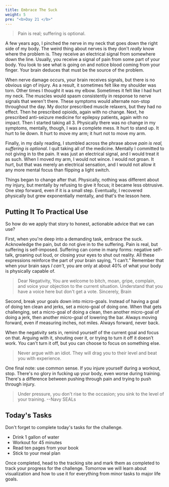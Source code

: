 ```yaml
---
title: Embrace The Suck
weight: 5
pre: "<b>Day 21 </b>"
---
```


>Pain is real; suffering is optional.
> 
A few years ago, I pinched the nerve in my neck that goes down the right side of my body. The weird thing about nerves is they don't _really_ know where the problem is. They receive an electrical signal from somewhere down the line. Usually, you receive a signal of pain from some part of your body. You look to see what is going on and notice blood coming from your finger. Your brain deduces that must be the source of the problem.

When nerve damage occurs, your brain receives signals, but there is no obvious sign of injury. As a result, it sometimes felt like my shoulder was torn. Other times I thought it was my elbow. Sometimes it felt like I had hurt my neck. The muscles would spasm consistently in response to nerve signals that weren't there. These symptoms would alternate non-stop throughout the day. My doctor prescribed muscle relaxers, but they had no effect. Then he prescribed opioids, again with no change. Next, he prescribed anti-seizure medicine for epilepsy patients, again with no impact. Then I started taking all 3. Physically there was no change in my symptoms, mentally, though, I was a complete mess. It hurt to stand up. It hurt to lie down. It hurt to move my arm; it hurt not to move my arm.

Finally, in my daily reading, I stumbled across the phrase above _pain is real, suffering is optional_. I quit taking all of the medicine. Mentally I committed to not giving in to the pain. It was just an electrical signal, and I would treat it as such. When I moved my arm, I would not wince. I would not groan. It hurt, but that was merely an electrical sensation, and I would not allow it any more mental focus than flipping a light switch.

Things began to change after that. Physically, nothing was different about my injury, but mentally by refusing to give it focus; it became less obtrusive. One step forward, even if it is a small step. Eventually, I recovered physically but grew exponentially mentally, and that's the lesson here.

## Putting It To Practical Use
So how do we apply that story to honest, actionable advice that we can use?

First, when you're deep into a demanding task, embrace the suck. Acknowledge the pain, but do not give in to the suffering. Pain is real, but suffering is self-imposed. Suffering can come in many forms: negative self-talk, groaning out loud, or closing your eyes to shut out reality. All these expressions reinforce the part of your brain saying, "I can’t.” Remember that when your brain says _I can't_, you are only at about 40% of what your body is physically capable of.

>Dear Negativity,
> You are welcome to bitch, moan, gripe, complain, and voice your objection to the current situation. Understand that you have a voice here but don't get a vote.
> Sincerely,
> Brain

Second, break your goals down into micro-goals. Instead of having a goal of doing ten clean and jerks, set a micro-goal of doing one. When that gets challenging, set a micro-goal of doing a clean, then another micro-goal of doing a jerk, then another micro-goal of lowering the bar. Always moving forward, even if measuring inches, not miles. Always forward, never back.

When the negativity sets in, remind yourself of the current goal and focus on that. Arguing with it, shouting over it, or trying to turn it off it doesn’t work. You can't turn it off, but you can choose to focus on something else.

>Never argue with an idiot. They will drag you to their level and beat you with experience.

One final note: use common sense. If you injure yourself during a workout, stop. There's no glory in fucking up your body, even worse during training. There's a difference between pushing through pain and trying to push through injury.

>Under pressure, you don't rise to the occasion; you sink to the level of your training.
> --Navy SEALs

## Today's Tasks
Don't forget to complete today's tasks for the challenge.
- Drink 1 gallon of water
- Workout for 45 minutes
- Read ten pages from your book
- Stick to your meal plan
  
Once completed, head to the tracking site and mark them as completed to track your progress for the challenge. Tomorrow we will learn about visualization and how to use it for everything from minor tasks to major life goals. 
